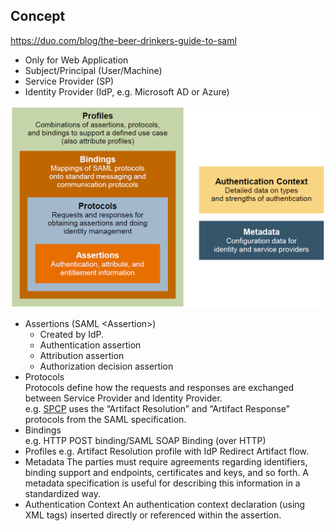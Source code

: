 ## Concept
https://duo.com/blog/the-beer-drinkers-guide-to-saml  

- Only for Web Application
- Subject/Principal (User/Machine)
- Service Provider (SP)
- Identity Provider (IdP, e.g. Microsoft AD or Azure)

![saml.png](saml.png)

- Assertions (SAML \<Assertion>)
  - Created by IdP.
  - Authentication assertion
  - Attribution assertion
  - Authorization decision assertion
- Protocols  
Protocols define how the requests and responses are exchanged between Service Provider and Identity Provider.  
e.g. [SPCP](spcp.md##SP2) uses the “Artifact Resolution” and “Artifact Response” protocols from the SAML specification.
- Bindings  
e.g. HTTP POST binding/SAML SOAP Binding (over HTTP)
- Profiles
  e.g. Artifact Resolution profile with IdP Redirect Artifact flow.  
- Metadata
  The parties must require agreements regarding identifiers, binding support and endpoints, certificates and keys, and so forth. A metadata specification is useful for describing this information in a standardized way.
- Authentication Context
  An authentication context declaration (using XML tags) inserted directly or referenced within the assertion.
